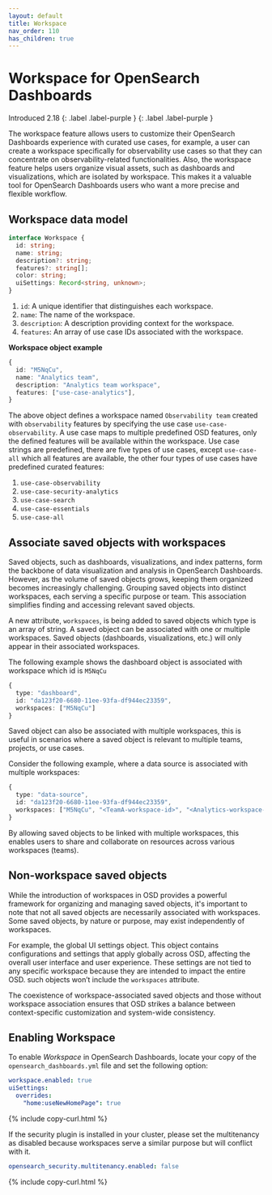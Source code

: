 ```yaml
---
layout: default
title: Workspace
nav_order: 110
has_children: true
---
```


# Workspace for OpenSearch Dashboards
Introduced 2.18
{: .label .label-purple }
{: .label .label-purple }

The workspace feature allows users to customize their OpenSearch Dashboards experience with curated use cases, for example, a user can create a workspace specifically for observability use cases so that they can concentrate on observability-related functionalities. Also, the workspace feature helps users organize visual assets, such as dashboards and visualizations, which are isolated by workspace. This makes it a valuable tool for OpenSearch Dashboards users who want a more precise and flexible workflow.

## Workspace data model
```typescript
interface Workspace {
  id: string;
  name: string;
  description?: string;
  features?: string[];
  color: string;
  uiSettings: Record<string, unknown>;
}
```
1. `id`: A unique identifier that distinguishes each workspace.
2. `name`: The name of the workspace.
3. `description`: A description providing context for the workspace.
4. `features`: An array of use case IDs associated with the workspace.

**Workspace object example**
```typescript
{
  id: "M5NqCu",
  name: "Analytics team",
  description: "Analytics team workspace",
  features: ["use-case-analytics"],
}
```

The above object defines a workspace named `Observability team` created with `observability` features by specifying the use case `use-case-observability`. A use case maps to multiple predefined OSD features, only the defined features will be available within the workspace. Use case strings are predefined, there are five types of use cases, except `use-case-all` which all features are available, the other four types of use cases have predefined curated features:
1. `use-case-observability`
2. `use-case-security-analytics`
3. `use-case-search`
4. `use-case-essentials`
5. `use-case-all`

## Associate saved objects with workspaces
Saved objects, such as dashboards, visualizations, and index patterns, form the backbone of data visualization and analysis in OpenSearch Dashboards.
However, as the volume of saved objects grows, keeping them organized becomes increasingly challenging. Grouping saved objects into distinct workspaces, each serving a specific purpose or team. This association simplifies finding and accessing relevant saved objects.

A new attribute, `workspaces`, is being added to saved objects which type is an array of string. A saved object can be associated with one or multiple workspaces. Saved objects (dashboards, visualizations, etc.) will only appear in their associated workspaces.

The following example shows the dashboard object is associated with workspace which id is `M5NqCu`
```typescript
{
  type: "dashboard",
  id: "da123f20-6680-11ee-93fa-df944ec23359",
  workspaces: ["M5NqCu"]
}
```

Saved object can also be associated with multiple workspaces, this is useful in scenarios where a saved object is relevant to multiple teams, projects, or use cases.

Consider the following example, where a data source is associated with multiple workspaces:
```typescript
{
  type: "data-source",
  id: "da123f20-6680-11ee-93fa-df944ec23359",
  workspaces: ["M5NqCu", "<TeamA-workspace-id>", "<Analytics-workspace-id>"]
}
```
By allowing saved objects to be linked with multiple workspaces, this enables users to share and collaborate on resources across various workspaces (teams).

## Non-workspace saved objects
While the introduction of workspaces in OSD provides a powerful framework for organizing and managing saved objects, it's important to note that not all saved objects are necessarily associated with workspaces. Some saved objects, by nature or purpose, may exist independently of workspaces.

For example, the global UI settings object. This object contains configurations and settings that apply globally across OSD, affecting the overall user interface and user experience. These settings are not tied to any specific workspace because they are intended to impact the entire OSD. such objects won’t include the `workspaces` attribute.

The coexistence of workspace-associated saved objects and those without workspace association ensures that OSD strikes a balance between context-specific customization and system-wide consistency.

## Enabling Workspace

To enable *Workspace* in OpenSearch Dashboards, locate your copy of the `opensearch_dashboards.yml` file and set the following option:

```yaml
workspace.enabled: true
uiSettings:
  overrides:
    "home:useNewHomePage": true
```
{% include copy-curl.html %}

If the security plugin is installed in your cluster, please set the multitenancy as disabled because workspaces serve a similar purpose but will conflict with it.

```yaml
opensearch_security.multitenancy.enabled: false
```
{% include copy-curl.html %}
